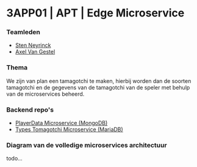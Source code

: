 # 3APP01 | APT | Edge Microservice

### Teamleden
* [Sten Neyrinck](https://github.com/stenneyrinck)
* [Axel Van Gestel](https://github.com/A-Van-Gestel)


### Thema
We zijn van plan een tamagotchi te maken, hierbij worden dan de soorten tamagotchi en de gegevens van de tamagotchi van de speler met behulp van de microservices beheerd.

### Backend repo's
* [PlayerData Microservice (MongoDB)](https://github.com/A-Van-Gestel/3APP01-APT-Back_PlayerData_Microservice)
* [Types Tomagotchi Microservice (MariaDB)](https://github.com/A-Van-Gestel/3APP01-APT-Back_TypesTomagotchi_Microservice)

### Diagram van de volledige microservices architectuur
todo...